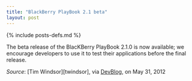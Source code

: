 ```yaml
---
title: "BlackBerry PlayBook 2.1 beta"
layout: post
---
```

{% include posts-defs.md %}


The beta release of the BlacKBerry PlayBook 2.1.0 is now available; we encourage developers to use it to test
their applications before the final release.

_Source_: [Tim Windsor][twindsor], via [DevBlog](http://devblog.blackberry.com/2012/05/blackberry-playbook-2-1-0-beta/), on May 31, 2012
